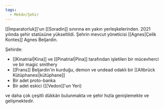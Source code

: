 ```yaml
---
tags:
  - Mekân/Şehir
---  
```

  
[[İmparatorluk]]'un [[Soradin]] sınırına en yakın yerleşkelerinden. 2021 yılında şehir statüsüne yükseltildi. Şehrin mevcut yöneticisi [[Agnes|Çelik Kontes]] Agnes Beljardin.  
  
Şehirde:  

- [[Kinatrial|Kina]] ve [[Pinatrial|Pina]] tarafından işletilen bir mücevherci ve bir magic smithery  
- [[Frans]] Beljardin'in kurduğu, demon ve undead odaklı bir [[Altbrück Kütüphanesi|kütüphane]]  
- Bir adet proto-banka  
- Bir adet eskici ([[Vedon]]'un Yeri)  
  
ve daha çok çeşitli dükkân bulunmakta ve şehir hızla genişlemekte ve gelişmektedir.